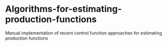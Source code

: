# Algorithms-for-estimating-production-functions
Manual implementation of recent control function approaches for estimating production functions
